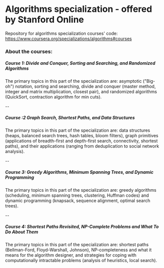# Algorithms specialization - offered by Stanford Online

Repository for algorithms specialization courses' code: https://www.coursera.org/specializations/algorithms#courses


### About the courses:

##### Course 1: Divide and Conquer, Sorting and Searching, and Randomized Algorithms
The primary topics in this part of the specialization are: asymptotic ("Big-oh") notation, sorting and searching, divide and conquer (master method, integer and matrix multiplication, closest pair), and randomized algorithms (QuickSort, contraction algorithm for min cuts).

--

##### Course :2 Graph Search, Shortest Paths, and Data Structures

The primary topics in this part of the specialization are: data structures (heaps, balanced search trees, hash tables, bloom filters), graph primitives (applications of breadth-first and depth-first search, connectivity, shortest paths), and their applications (ranging from deduplication to social network analysis).

--

##### Course 3: Greedy Algorithms, Minimum Spanning Trees, and Dynamic Programming

The primary topics in this part of the specialization are: greedy algorithms (scheduling, minimum spanning trees, clustering, Huffman codes) and dynamic programming (knapsack, sequence alignment, optimal search trees).

--

##### Course 4: Shortest Paths Revisited, NP-Complete Problems and What To Do About Them

The primary topics in this part of the specialization are: shortest paths (Bellman-Ford, Floyd-Warshall, Johnson), NP-completeness and what it means for the algorithm designer, and strategies for coping with computationally intractable problems (analysis of heuristics, local search).